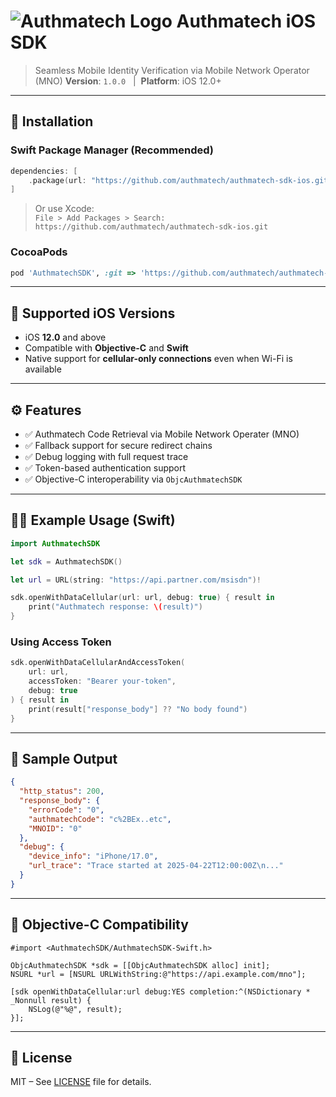 # ![Authmatech Logo](https://authmatech.com/wp-content/uploads/2025/05/Authmatech-logo.png) Authmatech iOS SDK

> Seamless Mobile Identity Verification via Mobile Network Operator (MNO) 
> **Version**: `1.0.0` &nbsp;&nbsp;|&nbsp;&nbsp;**Platform**: iOS 12.0+

---

## 🔧 Installation

### Swift Package Manager (Recommended)
```swift
dependencies: [
    .package(url: "https://github.com/authmatech/authmatech-sdk-ios.git", from: "1.0.0")
]
```

> Or use Xcode:  
> `File > Add Packages > Search: https://github.com/authmatech/authmatech-sdk-ios.git`

### CocoaPods
```ruby
pod 'AuthmatechSDK', :git => 'https://github.com/authmatech/authmatech-sdk-ios.git', :tag => '1.0.0'
```

---

## 📱 Supported iOS Versions

- iOS **12.0** and above
- Compatible with **Objective-C** and **Swift**
- Native support for **cellular-only connections** even when Wi-Fi is available

---

## ⚙️ Features

- ✅ Authmatech Code Retrieval via Mobile Network Operater (MNO)
- ✅ Fallback support for secure redirect chains
- ✅ Debug logging with full request trace
- ✅ Token-based authentication support
- ✅ Objective-C interoperability via `ObjcAuthmatechSDK`

---

## 🧑‍💻 Example Usage (Swift)

```swift
import AuthmatechSDK

let sdk = AuthmatechSDK()

let url = URL(string: "https://api.partner.com/msisdn")!

sdk.openWithDataCellular(url: url, debug: true) { result in
    print("Authmatech response: \(result)")
}
```

### Using Access Token
```swift
sdk.openWithDataCellularAndAccessToken(
    url: url,
    accessToken: "Bearer your-token",
    debug: true
) { result in
    print(result["response_body"] ?? "No body found")
}
```

---

## 🧪 Sample Output

```json
{
  "http_status": 200,
  "response_body": {
    "errorCode": "0",
    "authmatechCode": "c%2BEx..etc",
    "MNOID": "0"
  },
  "debug": {
    "device_info": "iPhone/17.0",
    "url_trace": "Trace started at 2025-04-22T12:00:00Z\n..."
  }
}
```

---

## 💬 Objective-C Compatibility

```objc
#import <AuthmatechSDK/AuthmatechSDK-Swift.h>

ObjcAuthmatechSDK *sdk = [[ObjcAuthmatechSDK alloc] init];
NSURL *url = [NSURL URLWithString:@"https://api.example.com/mno"];

[sdk openWithDataCellular:url debug:YES completion:^(NSDictionary * _Nonnull result) {
    NSLog(@"%@", result);
}];
```

---

## 📄 License

MIT – See [LICENSE](./LICENSE) file for details.
